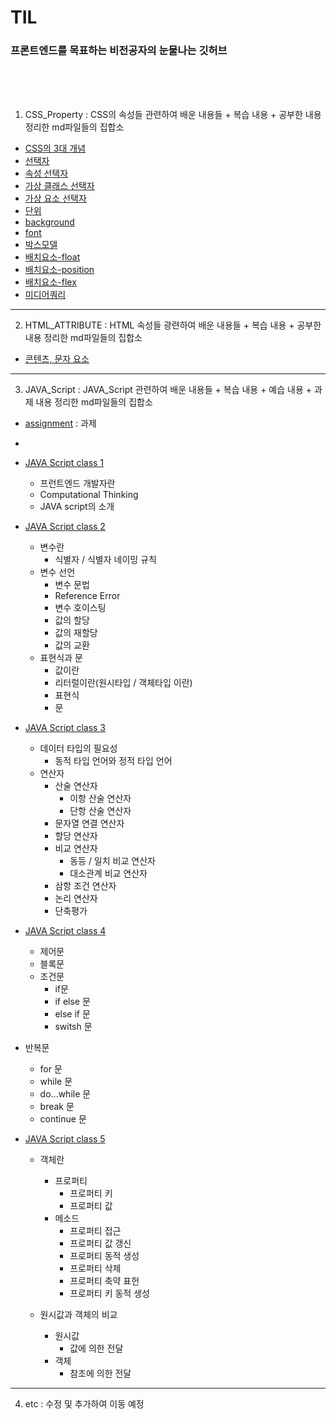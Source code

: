 # TIL

### 프론트엔드를 목표하는 비전공자의 눈물나는 깃허브

<br>

<br>

<br>



1. CSS_Property : CSS의 속성들 관련하여 배운 내용들 + 복습 내용 + 공부한 내용 정리한 md파일들의 집합소

- [CSS의 3대 개념](https://github.com/jjub0217/TIL/blob/master/CSS_Property/CSS의_3대_개념.md)
- [선택자](https://github.com/jjub0217/TIL/blob/master/CSS_Property/선택자.md)
- [속성 선택자](https://github.com/jjub0217/TIL/blob/master/CSS_Property/속성_선택자.md)
- [가상 클래스 선택자](https://github.com/jjub0217/TIL/blob/master/CSS_Property/가상_클래스_선택자.md)
- [가상 요소 선택자](https://github.com/jjub0217/TIL/blob/master/CSS_Property/가상_요소_선택자.md)
- [단위](https://github.com/jjub0217/TIL/blob/master/CSS_Property/단위.md)
- [background](https://github.com/jjub0217/TIL/blob/master/CSS_Property/background.md)
- [font](https://github.com/jjub0217/TIL/blob/master/CSS_Property/font.md)
- [박스모델](https://github.com/jjub0217/TIL/blob/master/CSS_Property/박스모델.md)
- [배치요소-float](https://github.com/jjub0217/TIL/blob/master/CSS_Property/배치요소-float.md)
- [배치요소-position](https://github.com/jjub0217/TIL/blob/master/CSS_Property/배치요소-position.md)
- [배치요소-flex](https://github.com/jjub0217/TIL/blob/master/CSS_Property/배치요소-flex.md)
- [미디어쿼리](https://github.com/jjub0217/TIL/blob/master/CSS_Property/미디어쿼리.md)

---

2. HTML_ATTRIBUTE : HTML 속성들 광련하여 배운 내용들 + 복습 내용 + 공부한 내용 정리한 md파일들의 집합소

-  [콘텐츠, 문자 요소](https://github.com/jjub0217/TIL/blob/master/HTML_ATTRIBUTE/HTML요소(contents_and_text).md)

---

3. JAVA_Script : JAVA_Script 관련하여 배운 내용들 + 복습 내용 + 예습 내용 + 과제  내용 정리한 md파일들의 집합소

- [assignment](https://github.com/jjub0217/TIL/tree/master/JAVA_Script/assignment) : 과제

- 

- [JAVA Script class 1](https://github.com/jjub0217/TIL/blob/master/JAVA_Script/자바스크립트_강의_1.md)
  
  - 프런트엔드 개발자란
  - Computational Thinking
  - JAVA script의 소개
  
- [JAVA Script class 2](https://github.com/jjub0217/TIL/blob/master/JAVA_Script/자바스크립트_강의_2.md)
  - 변수란
    - 식별자 / 식별자 네이밍 규칙
  - 변수 선언
    - 변수 문법
    - Reference Error
    - 변수 호이스팅
    - 값의 할당
    - 값의 재할당
    - 값의 교환
  - 표현식과 문
    - 값이란
    - 리터럴이란(원시타입 / 객체타입 이란)
    - 표현식
    - 문
  
- [JAVA Script class 3](https://github.com/jjub0217/TIL/blob/master/JAVA_Script/자바스크립트_강의3.md)
  - 데이터 타입의 필요성
    - 동적 타입 언어와 정적 타입 언어
  - 연산자
    - 산술 연산자
      - 이항 산술 연산자
      - 단항 산술 연산자
    - 문자열 연결 연산자
    - 할당 연산자
    - 비교 연산자
      - 동등 / 일치 비교 연산자
      - 대소관계 비교 연산자
    - 삼항 조건 연산자
    - 논리 연산자
    - 단축평가

- [JAVA Script class 4](https://github.com/jjub0217/TIL/blob/master/JAVA_Script/자바스크립트_강의4.md)

  - 제어문
  - 블록문
  - 조건문
    - if문
    - if else 문
    - else if 문
    - switsh 문
  
- 반복문
    - for 문
    - while 문
    - do...while 문
  - break 문
  - continue 문
  
- [JAVA Script class 5](https://github.com/jjub0217/TIL/blob/master/JAVA_Script/자바스크립트_강의_5.md)

  - 객체란

    - 프로퍼티
      - 프로퍼티 키
      - 프로퍼티 값
    - 메소드
      - 프로퍼티 접근
      - 프로퍼티 값 갱신
      - 프로퍼티 동적 생성
      - 프로퍼티 삭제
      - 프로퍼티 축약 표헌
      - 프로퍼티 키 동적 생성

  - 원시값과 객체의 비교

    - 원시값
      - 값에 의한 전달
    - 객체
      - 참조에 의한 전달

    

---

4. etc : 수정 및 추가하여 이동 예정